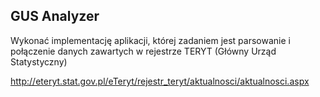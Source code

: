 ## GUS Analyzer

Wykonać implementację aplikacji, której zadaniem jest parsowanie i połączenie danych zawartych w rejestrze TERYT (Główny Urząd Statystyczny)

http://eteryt.stat.gov.pl/eTeryt/rejestr_teryt/aktualnosci/aktualnosci.aspx
